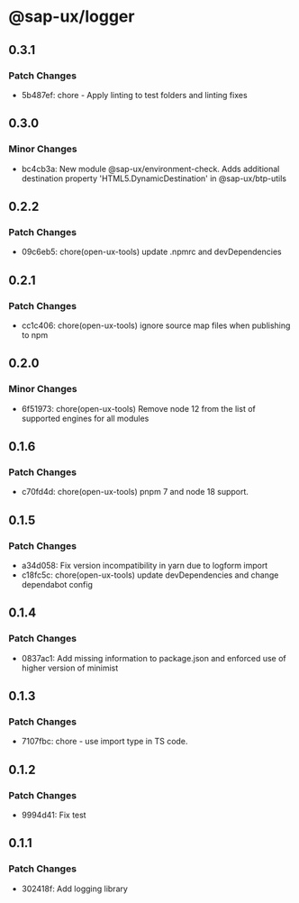# @sap-ux/logger

## 0.3.1

### Patch Changes

-   5b487ef: chore - Apply linting to test folders and linting fixes

## 0.3.0

### Minor Changes

-   bc4cb3a: New module @sap-ux/environment-check. Adds additional destination property 'HTML5.DynamicDestination' in @sap-ux/btp-utils

## 0.2.2

### Patch Changes

-   09c6eb5: chore(open-ux-tools) update .npmrc and devDependencies

## 0.2.1

### Patch Changes

-   cc1c406: chore(open-ux-tools) ignore source map files when publishing to npm

## 0.2.0

### Minor Changes

-   6f51973: chore(open-ux-tools) Remove node 12 from the list of supported engines for all modules

## 0.1.6

### Patch Changes

-   c70fd4d: chore(open-ux-tools) pnpm 7 and node 18 support.

## 0.1.5

### Patch Changes

-   a34d058: Fix version incompatibility in yarn due to logform import
-   c18fc5c: chore(open-ux-tools) update devDependencies and change dependabot config

## 0.1.4

### Patch Changes

-   0837ac1: Add missing information to package.json and enforced use of higher version of minimist

## 0.1.3

### Patch Changes

-   7107fbc: chore - use import type in TS code.

## 0.1.2

### Patch Changes

-   9994d41: Fix test

## 0.1.1

### Patch Changes

-   302418f: Add logging library
